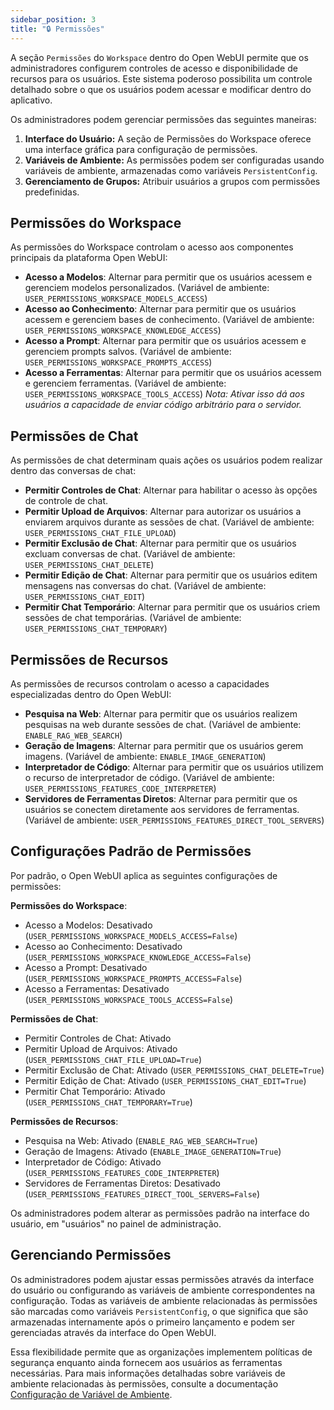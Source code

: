 ```yaml
---
sidebar_position: 3
title: "🔒 Permissões"
---
```


A seção `Permissões` do `Workspace` dentro do Open WebUI permite que os administradores configurem controles de acesso e disponibilidade de recursos para os usuários. Este sistema poderoso possibilita um controle detalhado sobre o que os usuários podem acessar e modificar dentro do aplicativo.

Os administradores podem gerenciar permissões das seguintes maneiras:

1. **Interface do Usuário:** A seção de Permissões do Workspace oferece uma interface gráfica para configuração de permissões.
2. **Variáveis de Ambiente:** As permissões podem ser configuradas usando variáveis de ambiente, armazenadas como variáveis `PersistentConfig`.
3. **Gerenciamento de Grupos:** Atribuir usuários a grupos com permissões predefinidas.

## Permissões do Workspace

As permissões do Workspace controlam o acesso aos componentes principais da plataforma Open WebUI:

* **Acesso a Modelos**: Alternar para permitir que os usuários acessem e gerenciem modelos personalizados. (Variável de ambiente: `USER_PERMISSIONS_WORKSPACE_MODELS_ACCESS`)
* **Acesso ao Conhecimento**: Alternar para permitir que os usuários acessem e gerenciem bases de conhecimento. (Variável de ambiente: `USER_PERMISSIONS_WORKSPACE_KNOWLEDGE_ACCESS`)
* **Acesso a Prompt**: Alternar para permitir que os usuários acessem e gerenciem prompts salvos. (Variável de ambiente: `USER_PERMISSIONS_WORKSPACE_PROMPTS_ACCESS`)
* **Acesso a Ferramentas**: Alternar para permitir que os usuários acessem e gerenciem ferramentas. (Variável de ambiente: `USER_PERMISSIONS_WORKSPACE_TOOLS_ACCESS`) *Nota: Ativar isso dá aos usuários a capacidade de enviar código arbitrário para o servidor.*

## Permissões de Chat

As permissões de chat determinam quais ações os usuários podem realizar dentro das conversas de chat:

* **Permitir Controles de Chat**: Alternar para habilitar o acesso às opções de controle de chat.
* **Permitir Upload de Arquivos**: Alternar para autorizar os usuários a enviarem arquivos durante as sessões de chat. (Variável de ambiente: `USER_PERMISSIONS_CHAT_FILE_UPLOAD`)
* **Permitir Exclusão de Chat**: Alternar para permitir que os usuários excluam conversas de chat. (Variável de ambiente: `USER_PERMISSIONS_CHAT_DELETE`)
* **Permitir Edição de Chat**: Alternar para permitir que os usuários editem mensagens nas conversas do chat. (Variável de ambiente: `USER_PERMISSIONS_CHAT_EDIT`)
* **Permitir Chat Temporário**: Alternar para permitir que os usuários criem sessões de chat temporárias. (Variável de ambiente: `USER_PERMISSIONS_CHAT_TEMPORARY`)

## Permissões de Recursos

As permissões de recursos controlam o acesso a capacidades especializadas dentro do Open WebUI:

* **Pesquisa na Web**: Alternar para permitir que os usuários realizem pesquisas na web durante sessões de chat. (Variável de ambiente: `ENABLE_RAG_WEB_SEARCH`)
* **Geração de Imagens**: Alternar para permitir que os usuários gerem imagens. (Variável de ambiente: `ENABLE_IMAGE_GENERATION`)
* **Interpretador de Código**: Alternar para permitir que os usuários utilizem o recurso de interpretador de código. (Variável de ambiente: `USER_PERMISSIONS_FEATURES_CODE_INTERPRETER`)
* **Servidores de Ferramentas Diretos**: Alternar para permitir que os usuários se conectem diretamente aos servidores de ferramentas. (Variável de ambiente: `USER_PERMISSIONS_FEATURES_DIRECT_TOOL_SERVERS`)

## Configurações Padrão de Permissões

Por padrão, o Open WebUI aplica as seguintes configurações de permissões:

**Permissões do Workspace**:
- Acesso a Modelos: Desativado (`USER_PERMISSIONS_WORKSPACE_MODELS_ACCESS=False`)
- Acesso ao Conhecimento: Desativado (`USER_PERMISSIONS_WORKSPACE_KNOWLEDGE_ACCESS=False`)
- Acesso a Prompt: Desativado (`USER_PERMISSIONS_WORKSPACE_PROMPTS_ACCESS=False`)
- Acesso a Ferramentas: Desativado (`USER_PERMISSIONS_WORKSPACE_TOOLS_ACCESS=False`)

**Permissões de Chat**:
- Permitir Controles de Chat: Ativado
- Permitir Upload de Arquivos: Ativado (`USER_PERMISSIONS_CHAT_FILE_UPLOAD=True`)
- Permitir Exclusão de Chat: Ativado (`USER_PERMISSIONS_CHAT_DELETE=True`)
- Permitir Edição de Chat: Ativado (`USER_PERMISSIONS_CHAT_EDIT=True`)
- Permitir Chat Temporário: Ativado (`USER_PERMISSIONS_CHAT_TEMPORARY=True`)

**Permissões de Recursos**:
- Pesquisa na Web: Ativado (`ENABLE_RAG_WEB_SEARCH=True`)
- Geração de Imagens: Ativado (`ENABLE_IMAGE_GENERATION=True`)
- Interpretador de Código: Ativado (`USER_PERMISSIONS_FEATURES_CODE_INTERPRETER`)
- Servidores de Ferramentas Diretos: Desativado (`USER_PERMISSIONS_FEATURES_DIRECT_TOOL_SERVERS=False`)

Os administradores podem alterar as permissões padrão na interface do usuário, em "usuários" no painel de administração.

## Gerenciando Permissões

Os administradores podem ajustar essas permissões através da interface do usuário ou configurando as variáveis de ambiente correspondentes na configuração. Todas as variáveis de ambiente relacionadas às permissões são marcadas como variáveis `PersistentConfig`, o que significa que são armazenadas internamente após o primeiro lançamento e podem ser gerenciadas através da interface do Open WebUI.

Essa flexibilidade permite que as organizações implementem políticas de segurança enquanto ainda fornecem aos usuários as ferramentas necessárias. Para mais informações detalhadas sobre variáveis de ambiente relacionadas às permissões, consulte a documentação [Configuração de Variável de Ambiente](../../getting-started/env-configuration.md#workspace-permissions).
